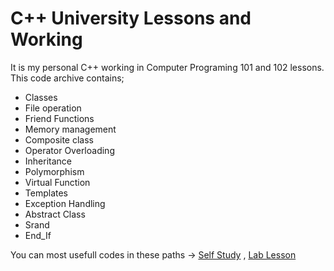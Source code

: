 # C++ University Lessons and Working
It is my personal C++ working in Computer Programing 101 and 102 lessons. This code archive contains;

- Classes
- File operation
- Friend Functions
- Memory management
- Composite class
- Operator Overloading
- Inheritance
- Polymorphism
- Virtual Function
- Templates
- Exception Handling
- Abstract Class
- Srand
- End_If



You can most usefull codes in these paths -> [Self Study](./Final_Exam_Working) , [Lab Lesson](./Lab_Lessons)